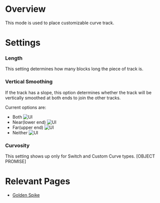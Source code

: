 # Overview
This mode is used to place customizable curve track.

# Settings
### Length
This setting determines how many blocks long the piece of track is.

### Vertical Smoothing
If the track has a slope, this option determines whether the track will be vertically smoothed at both ends to join the other tracks.

Current options are:
* Both
![UI](immersiverailroading:wiki/images/track/track_both.png)
* Near(lower end)
![UI](immersiverailroading:wiki/images/track/track_near.png)
* Far(upper end)
![UI](immersiverailroading:wiki/images/track/track_far.png)
* Neither
![UI](immersiverailroading:wiki/images/track/track_neither.png)

### Curvosity
This setting shows up only for Switch and Custom Curve types.
[OBJECT PROMISE]

# Relevant Pages
* [Golden Spike](immersiverailroading:wiki/en_us/tracks/golden_spike.md)
